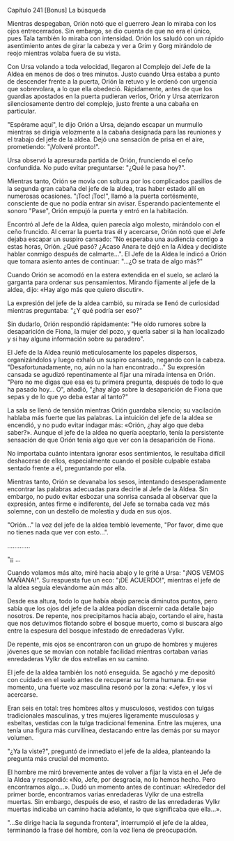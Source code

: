 
Capítulo 241 [Bonus] La búsqueda

Mientras despegaban, Orión notó que el guerrero Jean lo miraba con los ojos entrecerrados. Sin embargo, se dio cuenta de que no era el único, pues Tala también lo miraba con intensidad. Orión los saludó con un rápido asentimiento antes de girar la cabeza y ver a Grim y Gorg mirándolo de reojo mientras volaba fuera de su vista.

Con Ursa volando a toda velocidad, llegaron al Complejo del Jefe de la Aldea en menos de dos o tres minutos. Justo cuando Ursa estaba a punto de descender frente a la puerta, Orión la retuvo y le ordenó con urgencia que sobrevolara, a lo que ella obedeció. Rápidamente, antes de que los guardias apostados en la puerta pudieran verlos, Orión y Ursa aterrizaron silenciosamente dentro del complejo, justo frente a una cabaña en particular.

"Espérame aquí", le dijo Orión a Ursa, dejando escapar un murmullo mientras se dirigía velozmente a la cabaña designada para las reuniones y el trabajo del jefe de la aldea. Dejó una sensación de prisa en el aire, prometiendo: "¡Volveré pronto!".

Ursa observó la apresurada partida de Orión, frunciendo el ceño confundida. No pudo evitar preguntarse: "¿Qué le pasa hoy?".

Mientras tanto, Orión se movía con soltura por los complicados pasillos de la segunda gran cabaña del jefe de la aldea, tras haber estado allí en numerosas ocasiones. "¡Toc! ¡Toc!", llamó a la puerta cortésmente, consciente de que no podía entrar sin avisar. Esperando pacientemente el sonoro "Pase", Orión empujó la puerta y entró en la habitación.

Encontró al Jefe de la Aldea, quien parecía algo molesto, mirándolo con el ceño fruncido. Al cerrar la puerta tras él y acercarse, Orión notó que el Jefe dejaba escapar un suspiro cansado: "No esperaba una audiencia contigo a estas horas, Orión. ¿Qué pasó? ¿Acaso Anara te dejó en la Aldea y decidiste hablar conmigo después de calmarte...". El Jefe de la Aldea le indicó a Orión que tomara asiento antes de continuar: "...¿O se trata de algo más?"

Cuando Orión se acomodó en la estera extendida en el suelo, se aclaró la garganta para ordenar sus pensamientos. Mirando fijamente al jefe de la aldea, dijo: «Hay algo más que quiero discutir».

La expresión del jefe de la aldea cambió, su mirada se llenó de curiosidad mientras preguntaba: "¿Y qué podría ser eso?"

Sin dudarlo, Orión respondió rápidamente: "He oído rumores sobre la desaparición de Fiona, la mujer del pozo, y quería saber si la han localizado y si hay alguna información sobre su paradero".

El Jefe de la Aldea reunió meticulosamente los papeles dispersos, organizándolos y luego exhaló un suspiro cansado, negando con la cabeza. "Desafortunadamente, no, aún no la han encontrado..." Su expresión cansada se agudizó repentinamente al fijar una mirada intensa en Orión. "Pero no me digas que esa es tu primera pregunta, después de todo lo que ha pasado hoy... O", añadió, "¿hay algo sobre la desaparición de Fiona que sepas y de lo que yo deba estar al tanto?"

La sala se llenó de tensión mientras Orión guardaba silencio; su vacilación hablaba más fuerte que las palabras. La intuición del jefe de la aldea se encendió, y no pudo evitar indagar más: «Orión, ¿hay algo que deba saber?». Aunque el jefe de la aldea no quería aceptarlo, tenía la persistente sensación de que Orión tenía algo que ver con la desaparición de Fiona.

No importaba cuánto intentara ignorar esos sentimientos, le resultaba difícil deshacerse de ellos, especialmente cuando el posible culpable estaba sentado frente a él, preguntando por ella.

Mientras tanto, Orión se devanaba los sesos, intentando desesperadamente encontrar las palabras adecuadas para decirle al Jefe de la Aldea. Sin embargo, no pudo evitar esbozar una sonrisa cansada al observar que la expresión, antes firme e indiferente, del Jefe se tornaba cada vez más solemne, con un destello de molestia y duda en sus ojos.

"Orión..." la voz del jefe de la aldea tembló levemente, "Por favor, dime que no tienes nada que ver con esto...".

….......…

"¡¡ ...

Cuando volamos más alto, miré hacia abajo y le grité a Ursa: "¡NOS VEMOS MAÑANA!". Su respuesta fue un eco: "¡DE ACUERDO!", mientras el jefe de la aldea seguía elevándome aún más alto.

Desde esa altura, todo lo que había abajo parecía diminutos puntos, pero sabía que los ojos del jefe de la aldea podían discernir cada detalle bajo nosotros. De repente, nos precipitamos hacia abajo, cortando el aire, hasta que nos detuvimos flotando sobre el bosque muerto, como si buscara algo entre la espesura del bosque infestado de enredaderas Vylkr.

De repente, mis ojos se encontraron con un grupo de hombres y mujeres jóvenes que se movían con notable facilidad mientras cortaban varias enredaderas Vylkr de dos estrellas en su camino.

El jefe de la aldea también los notó enseguida. Se agachó y me depositó con cuidado en el suelo antes de recuperar su forma humana. En ese momento, una fuerte voz masculina resonó por la zona: «Jefe», y los vi acercarse.

Eran seis en total: tres hombres altos y musculosos, vestidos con tulgas tradicionales masculinas, y tres mujeres ligeramente musculosas y esbeltas, vestidas con la tulga tradicional femenina. Entre las mujeres, una tenía una figura más curvilínea, destacando entre las demás por su mayor volumen.

"¿Ya la viste?", preguntó de inmediato el jefe de la aldea, planteando la pregunta más crucial del momento.

El hombre me miró brevemente antes de volver a fijar la vista en el Jefe de la Aldea y respondió: «No, Jefe, por desgracia, no lo hemos hecho. Pero encontramos algo...». Dudó un momento antes de continuar: «Alrededor del primer borde, encontramos varias enredaderas Vylkr de una estrella muertas. Sin embargo, después de eso, el rastro de las enredaderas Vylkr muertas indicaba un camino hacia adelante, lo que significaba que ella...».

"...Se dirige hacia la segunda frontera", interrumpió el jefe de la aldea, terminando la frase del hombre, con la voz llena de preocupación.